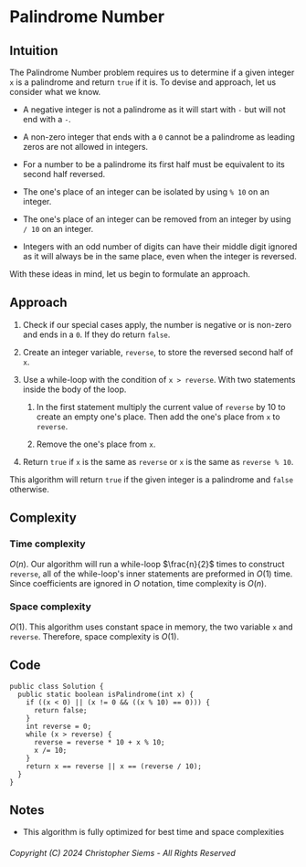 <!---
Copyright (C) 2024 Christopher Siems - All Rights Reserved

You may use, distribute, and modify this code under the terms of the GNU General Public License 3, which should have been included this file. If not visit: https://www.gnu.org/licenses/gpl-3.0.en.html
--->

# Palindrome Number

## Intuition

The Palindrome Number problem requires us to determine if a given integer `x` is a palindrome and return `true` if it is. To devise and approach, let us consider what we know. 

- A negative integer is not a palindrome as it will start with `-` but will not end with a `-`.

- A non-zero integer that ends with a `0` cannot be a palindrome as leading zeros are not allowed in integers.

- For a number to be a palindrome its first half must be equivalent to its second half reversed.

- The one's place of an integer can be isolated by using `% 10` on an integer.

- The one's place of an integer can be removed from an integer by using `/ 10` on an integer.

- Integers with an odd number of digits can have their middle digit ignored as it will always be in the same place, even when the integer is reversed.

With these ideas in mind, let us begin to formulate an approach.

## Approach

1. Check if our special cases apply, the number is negative or is non-zero and ends in a `0`. If they do return `false`.

2. Create an integer variable, `reverse`, to store the reversed second half of `x`.

3. Use a while-loop with the condition of `x > reverse`. With two statements inside the body of the loop.

    1. In the first statement multiply the current value of `reverse` by 10 to create an empty one's place. Then add the one's place from `x` to `reverse`.

    2. Remove the one's place from `x`.

4. Return `true` if `x` is the same as `reverse` or `x` is the same as `reverse % 10`.

This algorithm will return `true` if the given integer is a palindrome and `false` otherwise.

## Complexity

### Time complexity

$O(n)$. Our algorithm will run a while-loop $\frac{n}{2}$ times to construct `reverse`, all of the while-loop's inner statements are preformed in $O(1)$ time. Since coefficients are ignored in $O$ notation, time complexity is $O(n)$.

### Space complexity

$O(1)$. This algorithm uses constant space in memory, the two variable `x` and `reverse`. Therefore, space complexity is $O(1)$.

## Code

```
public class Solution {
  public static boolean isPalindrome(int x) {
    if ((x < 0) || (x != 0 && ((x % 10) == 0))) {
      return false;
    }
    int reverse = 0;
    while (x > reverse) {
      reverse = reverse * 10 + x % 10;
      x /= 10;
    }
    return x == reverse || x == (reverse / 10);
  }
}
```

## Notes

- This algorithm is fully optimized for best time and space complexities

###### Copyright (C) 2024 Christopher Siems - All Rights Reserved